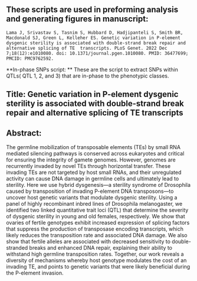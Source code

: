 ## These scripts are used in preforming analysis and generating figures in manuscript:

`Lama J, Srivastav S, Tasnim S, Hubbard D, Hadjipanteli S, Smith BR, Macdonald SJ, Green L, Kelleher ES. Genetic variation in P-element dysgenic sterility is associated with double-strand break repair and alternative splicing of TE  transcripts. PLoS Genet. 2022 Dec 7;18(12):e1010080. doi: 10.1371/journal.pgen.1010080. PMID: 36477699; PMCID: PMC9762592.`


**In-phase SNPs script: ** These are the script to extract SNPs within QTLs( QTL 1, 2, and 3) that are in-phase to the phenotypic classes.


## Title: Genetic variation in P-element dysgenic sterility is associated with double-strand break repair and alternative splicing of TE transcripts

## Abstract:
The germline mobilization of transposable elements (TEs) by small RNA mediated silencing pathways is conserved across eukaryotes and critical for ensuring the integrity of gamete genomes. However, genomes are recurrently invaded by novel TEs through horizontal transfer. These invading TEs are not targeted by host small RNAs, and their unregulated activity can cause DNA damage in germline cells and ultimately lead to sterility. Here we use hybrid dysgenesis—a sterility syndrome of Drosophila caused by transposition of invading P-element DNA transposons—to uncover host genetic variants that modulate dysgenic sterility. Using a panel of highly recombinant inbred lines of Drosophila melanogaster, we identified two linked quantitative trait loci (QTL) that determine the severity of dysgenic sterility in young and old females, respectively. We show that ovaries of fertile genotypes exhibit increased expression of splicing factors that suppress the production of transposase encoding transcripts, which likely reduces the transposition rate and associated DNA damage. We also show that fertile alleles are associated with decreased sensitivity to double-stranded breaks and enhanced DNA repair, explaining their ability to withstand high germline transposition rates. Together, our work reveals a diversity of mechanisms whereby host genotype modulates the cost of an invading TE, and points to genetic variants that were likely beneficial during the P-element invasion.

